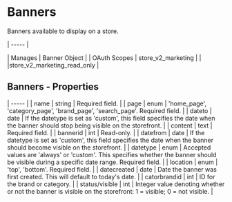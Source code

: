 # Banners

Banners available to display on a store.

| ----- |

| Manages | Banner Object |
| OAuth Scopes |  store_v2_marketing |
| |store_v2_marketing_read_only |

## Banners - Properties

| ----- |
| name |  string |  Required field. |
| page |  enum |  'home_page', 'category_page', 'brand_page', 'search_page'. Required field. |
| dateto |  date |  If the datetype is set as 'custom', this field specifies the date when the banner should stop being visible on the storefront. |
| content |  text |  Required field. |
| bannerid |  int |  Read-only. |
| datefrom |  date |  If the datetype is set as 'custom', this field specifies the date when the banner should become visible on the storefront. |
| datetype |  enum |  Accepted values are 'always' or 'custom'. This specifies whether the banner should be visible during a specific date range. Required field. |
| location |  enum |  'top', 'bottom'. Required field. |
| datecreated |  date |  Date the banner was first created. This will default to today's date. |
| catorbrandid |  int |  ID for the brand or category. |
| status/visible |  int |  Integer value denoting whether or not the banner is visible on the storefront: 1 = visible; 0 = not visible. |  
